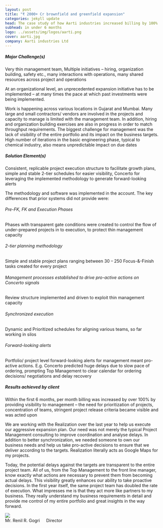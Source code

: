 ```yaml
---
layout: post
title: "₹ 2000+ Cr brownfield and greenfield expansion"
categories: jekyll update
head: The case study of how Aarti industries increased billing by 100% 
subhead: in under 6 months
logo: ../assets/img/logos/aarti.png
cover: aarti.jpg
company: Aarti industries Ltd
---
```


<h5 class="bkc bold">Major Challenge(s)</h5>
Very thin management team, Multiple initiatives – hiring, organization building, safety etc., many interactions
with operations, many shared resources across project and operations

At an organizational level, an unprecedented expansion initiative has to be implemented – at many times the pace at which past investments were being implemented.

Work is happening across various locations in Gujarat and Mumbai. Many large and small contractors/ vendors are involved in the projects and capacity to manage is limited with the management team. In addition, hiring and organization building exercises are also in progress in order to match throughput requirements. The biggest challenge for management was the lack of visibility of the entire portfolio and its impact on the business targets. High number of iterations in the basic engineering phase, typical to chemical industry, also means unpredictable impact on due dates

<h5 class="bkc bold">Solution Element(s)</h5>
Consistent, replicable project execution structure to facilitate growth plans, simple and stable 2-tier schedules for
easier visibility, Concerto for leveraging the implemented methodology to generate forward-looking alerts

The methodology and software was implemented in the account. The key differences that prior systems did not provide were:

<h6 class="bkc bold nm">Pre-FK, FK and Execution Phases</h6>
Phases with transparent gate conditions were created to control the flow of under-prepared projects in to execution, to protect
thin management capacity

<h6 class="bkc bold nm">2-tier planning methodology</h6>
Simple and stable project plans ranging between 30 – 250 Focus-&-Finish tasks created for every project

<h6 class="bkc bold nm">Management processes established to drive pro-active actions on Concerto signals</h6>
Review structure implemented and driven to exploit thin management capacity

<h6 class="bkc bold nm">Synchronized execution</h6>
Dynamic and Prioritized schedules for aligning various teams, so far working in silos

<h6 class="bkc bold nm">Forward-looking alerts</h6>
Portfolio/ project level forward-looking alerts for management meant pro-active actions. E.g. Concerto predicted huge delays due to slow pace of ordering, prompting Top Management to clear calendar for ordering decisions/ negotiations and delay recovery

<h5 class="bkc bold">Results achieved by client</h5>

Within the first 6 months, per month billing was increased by over 100% by providing visibility to management – the need for prioritization of projects, concentration of teams, stringent project release criteria became visible and was acted upon


<div class="callout dbbg">
	<p class="s wc">
		We are working with the Realization over the last year to help us execute our aggressive expansion plan. Our need was not merely the typical Project Management consulting to improve coordination and analyse delays. In addition to better synchronization, we needed someone to own our business needs and help us take pro-active decisions to ensure that we deliver according to the targets. Realization literally acts as Google Maps for my projects. 
</p><p class="s wc">
		Today, the potential delays against the targets are transparent to the entire project team. All of us, from the Top Management to the front line manager, know exactly what actions are necessary to prevent them from becoming actual delays. This visibility greatly enhances our ability to take proactive decisions. In the first year itself, the same project team has doubled the rate of execution. What impresses me is that they act more like partners to my business. They really understand my business requirements in detail and provide me control of my entire portfolio and great insights in the way forward.
	</p>
	<div class="row">
		<div class="small-2 columns">
			<img src="http://www.aarti-industries.com/media/board/1492775793_renil.png" class="circle-img br">
		</div>
		<div class="small-10 columns np">
			<div class="wc">Mr. Renil R. Gogri</div>
			<div class="s wcolor">Director</div>
		</div>
	</div>
</div>